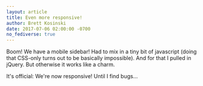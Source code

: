 ```yaml
---
layout: article
title: Even more responsive!
author: Brett Kosinski
date: 2017-07-06 02:00:00 -0700
no_fediverse: true
---
```


Boom!  We have a mobile sidebar!  Had to mix in a tiny bit of javascript (doing that CSS-only turns out to be basically impossible).  And for that I pulled in jQuery.  But otherwise it works like a charm.

It's official:  We're now responsive!  Until I find bugs...

